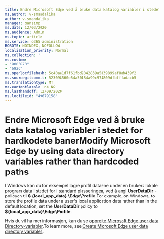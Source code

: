 ```yaml
---
title: Endre Microsoft Edge ved å bruke data katalog variabler i stedet for hardkodete baner
ms.author: v-smandalika
author: v-smandalika
manager: dansimp
ms.date: 12/03/2020
ms.audience: Admin
ms.topic: article
ms.service: o365-administration
ROBOTS: NOINDEX, NOFOLLOW
localization_priority: Normal
ms.collection: ''
ms.custom:
- "9003873"
- "6926"
ms.openlocfilehash: 5c40aa1d7f61fbd2842839a5839899af8ab439f2
ms.sourcegitcommit: 523098560e54a50184a99c974809dfbfffadacb5
ms.translationtype: MT
ms.contentlocale: nb-NO
ms.lasthandoff: 12/09/2020
ms.locfileid: "49679158"
---
```

# <a name="modify-microsoft-edge-by-using-data-directory-variables-rather-than-hardcoded-paths"></a><span data-ttu-id="46e23-102">Endre Microsoft Edge ved å bruke data katalog variabler i stedet for hardkodete baner</span><span class="sxs-lookup"><span data-stu-id="46e23-102">Modify Microsoft Edge by using data directory variables rather than hardcoded paths</span></span>

<span data-ttu-id="46e23-103">I Windows kan du for eksempel lagre profil dataene under en brukers lokale program data i stedet for i standard plasseringen, ved å angi **UserDataDir** -policyen til **$ {local_app_data} \Edge\Profile**.</span><span class="sxs-lookup"><span data-stu-id="46e23-103">For example, on Windows, to store the profile data under a user's local application data rather than in the default location, set the **UserDataDir** policy to **${local_app_data}\Edge\Profile**.</span></span> 

<span data-ttu-id="46e23-104">Hvis du vil ha mer informasjon, kan du se [opprette Microsoft Edge user data Directory-variabler](https://docs.microsoft.com/deployedge/edge-learnmore-create-user-directory-vars).</span><span class="sxs-lookup"><span data-stu-id="46e23-104">To learn more, see [Create Microsoft Edge user data directory variables](https://docs.microsoft.com/deployedge/edge-learnmore-create-user-directory-vars).</span></span>